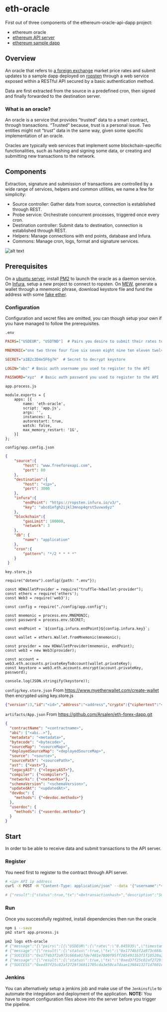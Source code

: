 # eth-oracle

First out of three components of the ethereum-oracle-api-dapp project:
  - ethereum oracle
  - [ethereum API server](https://github.com/Arsalen/eth-api)
  - [ethereum sample dapp](https://github.com/Arsalen/eth-forex-dapp)

## Overview

An oracle that refers to [a foreign exchange](http://freeforexapi.com/) market price rates and submit updates to a sample dapp deployed on [ropsten](https://ropsten.etherscan.io/) through a web service exposed within a RESTful API secured by a basic authentication method.

Data are first extracted from the source in a predefined cron, then signed and finally forwarded to the destination server.

### What is an oracle?

An oracle is a service that provides “trusted” data to a smart contract, through transactions. “Trusted” because, trust is a personal issue. Two entities might not “trust” data in the same way, given some specific implementation of an oracle.

Oracles are typically web services that implement some blockchain-specific functionalities, such as hashing and signing some data, or creating and submitting new transactions to the network.

## Components

Extraction, signature and submission of transactions are controlled by a wide range of services, helpers and common utilities, we name a few for simplicity:
  - Source controller: Gather data from source, connection is established through REST.
  - Probe service: Orchestrate concurrent processes, triggered once every cron.
  - Destination controller: Submit data to destination, connection is established through REST.
  - Helpers: Manage connections with end points, database and Infura.
  - Commons: Manage cron, logs, format and signature services.

![alt text](https://github.com/Arsalen/eth-oracle/blob/master/architecture.jpg?raw=true)

## Prerequisites

On a [ubuntu server](https://releases.ubuntu.com/18.04/), install [PM2](https://pm2.keymetrics.io/) to launch the oracle as a daemon service.
On [Infura](https://infura.io/), setup a new project to connect to ropsten.
On [MEW](https://www.myetherwallet.com/), generate a wallet through a mnemonic phrase, download keystore file and fund the address with some [fake ether](https://faucet.ropsten.be/).

### Configuration

Configuration and secret files are omitted, you can though setup your own if you have managed to follow the prerequisites.

```.env```

```INI
PAIRS=["USDEUR", "USDTND"]  # Pairs you desire to submit their rates to the contract.

MNEMONIC="one two three four five six seven eight nine ten eleven twelve" # Mnemonic passphrase

SECRET="a1B2c3D4e5F6g7H"  # Secret to decrypt keystore

LOGIN="abc" # Basic auth username you used to register to the API

PASSWORD="xyz"  # Basic auth password you used to register to the API
```

```app.process.js```

```JS
module.exports = {
    apps: [{
        name: 'eth-oracle',
        script: 'app.js',
        args: '',
        instances: 1,
        autorestart: true,
        watch: false,
        max_memory_restart: '1G',
    }]
};
```

```config/app.config.json``` 

```JSON
{
    "source":{
        "host": "www.freeforexapi.com",
        "port": 80
    },
    "destination":{
        "host": "<ip>",
        "port": 3000
    },
    "infura":{
        "endPoint": "https://ropsten.infura.io/v3/",
        "key": "abcd1efgh2ijkl3mnop4qrst5uvwx6yz"
    },
    "blockchain":{
        "gasLimit": 100000,
        "network": 3
    },
    "db": {
        "name": "application"
    },
    "cron":{
        "pattern": "*/2 * * * *"
    }
 }
```

```key.store.js```

```JS
require("dotenv").config({path: ".env"});

const HDWalletProvider = require("truffle-hdwallet-provider");
const ethers = require('ethers');
const Web3 = require('web3');

const config = require("./config/app.config");

const mnemonic = process.env.MNEMONIC;
const password = process.env.SECRET;

const endPoint = `${config.infura.endPoint}${config.infura.key}`;

const wallet = ethers.Wallet.fromMnemonic(mnemonic);

const provider = new HDWalletProvider(mnemonic, endPoint);
const web3 = new Web3(provider);

const account = web3.eth.accounts.privateKeyToAccount(wallet.privateKey);
const keystore = web3.eth.accounts.encrypt(account.privateKey, password);

console.log(JSON.stringify(keystore));
```

```config/key.store.json``` From https://www.myetherwallet.com/create-wallet then encrypted using key.store.js

```JSON
{"version":3,"id":"<id>","address":"<address","crypto":{"ciphertext":"<crypto.ciphertext>","cipherparams":{"iv":"<crypto.cipherparams.iv>"},"cipher":"<crypto.cipher>","kdf":"<cryoto.kdf>","kdfparams":{"dklen":"<crypto.kdfparams.dklen>","salt":"<crypto.kdfparams.salt>","n":"<crypto.kdfparams.n>","r":"<crypto.kdfparams.dkler>","p":"<crypto.kdfparams.p>"},"mac":"<crypto.mac>"}}
```

``` artifacts/App.json ``` From https://github.com/Arsalen/eth-forex-dapp.git

```JSON
{
  "contractName": "<contractname>",
  "abi": ["<abi..>"],
  "metadata": "<metadata>",
  "bytecode": "<bytecode>",
  "sourceMap": "<sourceMap>",
  "deployedSourceMap": "<deployedSourceMap>",
  "source": "<source>",
  "sourcePath": "<sourcePath>",
  "ast": {"<ast>"},
  "legacyAST": {"<legacyAST>"},
  "compiler": {"<compiler>"},
  "networks": {"<networks>"},
  "schemaVersion": "<schemaVersion>",
  "updatedAt": "<updatedAt>",
  "devdoc": {
    "methods": {"<devdoc.methods>"}
  },
  "userdoc": {
    "methods": {"<userdoc.methods>"}
  }
}
```

## Start

In order to be able to receive data and submit transactions to the API server.

### Register

You need first to register to the contract through API server.

```BASH
# <ip> API ip address
curl -X POST -H "Content-Type: application/json" --data '{"username":"<username>","password":"<password>","email":"<e@mail.com>","address":"<0xmyetherwalletaddress>"}' http://<ip>:3000/api/v1/users/

# {"result":{"status":true,"tx":"<0xtransactionhash>","description":"Successfully submitted message bound to <queuekey>"},"timestamp":"<year-month-dateThour:minute:seconds.millisecondZ>"}
```

### Run

Once you successfully registred, install dependencies then run the oracle

```BASH
npm i --save
pm2 start app.process.js

pm2 logs eth-oracle
# {"message":"{\"pairs\":[{\"USDEUR\":{\"rate\":\"0.845935\",\"timestamp\":\"1596796085\"}},{\"USDTND\":{\"rate\":\"2.712992\",\"timestamp\":\"1596796085\"}}]}","level":"info","date":"2020-08-08T00:42:49.612Z"}
# {"message":"{\"result\":{\"status\":true,\"tx\":\"0x1774b3f2a973c668a017de7401e7800f95ff2854911b3f1f10520a27062d861b\",\"description\":\"Successfully submitted message bound to ckdkxjfoj0000m75n71zs47db\"},\"timestamp\":\"2020-08-08T00:43:00.876Z\",\"_id\":\"hqTT6ZBrcisYqfOz\"}","level":"info","date":"2020-08-08T00:42:49.612Z"}
# {"SUCCESS":"0x1774b3f2a973c668a017de7401e7800f95ff2854911b3f1f10520a27062d861b"}
# {"message":"{\"result\":{\"status\":true,\"tx\":\"0xed37f25c02af2729f36011705cda3e50ca7daae1398413271d7601d08a5cfa7b\",\"description\":\"Successfully submitted message bound to ckdkxjfoj0000m75n71zs47db\"},\"timestamp\":\"2020-08-08T00:43:00.881Z\",\"_id\":\"bvRDRh7rI8B5hMl2\"}","level":"info","date":"2020-08-08T00:42:49.612Z"}
# {"SUCCESS":"0xed37f25c02af2729f36011705cda3e50ca7daae1398413271d7601d08a5cfa7b"}
```

### Jenkins

You can alternatively setup a jenkins job and make use of the ```Jenkinsfile``` to automate the integration and deployment of the application.
**NOTE:** You have to import configuration files above into the server before you trigger the pipeline.
